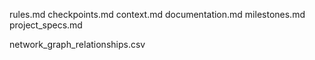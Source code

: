 rules.md
checkpoints.md
context.md
documentation.md
milestones.md
project_specs.md

network_graph_relationships.csv
